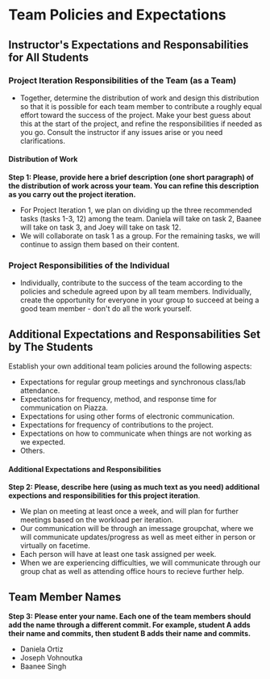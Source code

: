 # Team Policies and Expectations

## Instructor's Expectations and Responsabilities for All Students

### Project Iteration Responsibilities of the Team (as a Team)
* Together, determine the distribution of work and design this distribution so that it is possible for each team member to contribute a roughly equal effort toward the success of the project. Make your best guess about this at the start of the project, and refine the responsibilities if needed as you go. Consult the instructor if any issues arise or you need clarifications.

#### Distribution of Work
**Step 1: Please, provide here a brief description (one short paragraph) of the distribution of work across your team. You can refine this description as you carry out the project iteration.**

* For Project Iteration 1, we plan on dividing up the three recommended tasks (tasks 1-3, 12) among the team. Daniela will take on task 2, Baanee will take on task 3, and Joey will take on task 12.
* We will collaborate on task 1 as a group. For the remaining tasks, we will continue to assign them based on their content.

### Project Responsibilities of the Individual
* Individually, contribute to the success of the team according to the policies and schedule agreed upon by all team members. Individually, create the opportunity for everyone in your group to succeed at being a good team member - don't do all the work yourself.

## Additional Expectations and Responsabilities Set by The Students
Establish your own additional team policies around the following aspects:

* Expectations for regular group meetings and synchronous class/lab attendance.
* Expectations for frequency, method, and response time for communication on Piazza.
* Expectations for using other forms of electronic communication.
* Expectations for frequency of contributions to the project.
* Expectations on how to communicate when things are not working as we expected.
* Others.

#### Additional Expectations and Responsibilities
**Step 2: Please, describe here (using as much text as you need) additional expections and responsibilities for this project iteration**.
* We plan on meeting at least once a week, and will plan for further meetings based on the workload per iteration.
* Our communication will be through an imessage groupchat, where we will communicate updates/progress as well as meet either in person or virtually on facetime.
* Each person will have at least one task assigned per week.
* When we are experiencing difficulties, we will communicate through our group chat as well as attending office hours to recieve further help.

## Team Member Names
**Step 3: Please enter your name. Each one of the team members should add the name through a different commit. For example, student A adds their name and commits, then student B adds their name and commits.**
* Daniela Ortiz 
* Joseph Vohnoutka
* Baanee Singh
